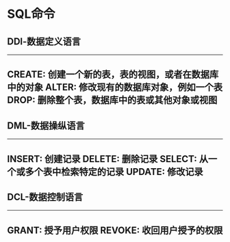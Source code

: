 # SQL命令

## DDl-数据定义语言
---
CREATE:	创建一个新的表，表的视图，或者在数据库中的对象
ALTER:	修改现有的数据库对象，例如一个表
DROP:	删除整个表，数据库中的表或其他对象或视图
---

## DML-数据操纵语言
---
INSERT:	创建记录
DELETE:	删除记录
SELECT:	从一个或多个表中检索特定的记录
UPDATE:	修改记录
---

## DCL-数据控制语言
--- 
GRANT:	授予用户权限
REVOKE:	收回用户授予的权限
---